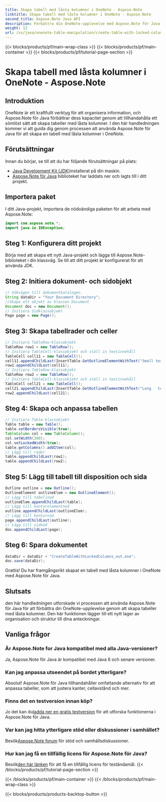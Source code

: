 ```yaml
---
title: Skapa tabell med låsta kolumner i OneNote - Aspose.Note
linktitle: Skapa tabell med låsta kolumner i OneNote - Aspose.Note
second_title: Aspose.Note Java API
description: Förbättra din OneNote-upplevelse med Aspose.Note för Java. Lär dig hur du skapar tabeller med låsta kolumner med hjälp av en steg-för-steg-guide. Ladda ner din kostnadsfria testversion nu!
weight: 12
url: /sv/java/onenote-table-manipulation/create-table-with-locked-columns/
---
```


{{< blocks/products/pf/main-wrap-class >}}
{{< blocks/products/pf/main-container >}}
{{< blocks/products/pf/tutorial-page-section >}}

# Skapa tabell med låsta kolumner i OneNote - Aspose.Note

## Introduktion
OneNote är ett kraftfullt verktyg för att organisera information, och Aspose.Note för Java förbättrar dess kapacitet genom att tillhandahålla ett sömlöst sätt att skapa tabeller med låsta kolumner. I den här handledningen kommer vi att guida dig genom processen att använda Aspose.Note för Java för att skapa en tabell med låsta kolumner i OneNote.
## Förutsättningar
Innan du börjar, se till att du har följande förutsättningar på plats:
- [Java Development Kit (JDK)](https://www.oracle.com/java/technologies/javase-downloads.html)installerat på din maskin.
- [Aspose.Note för Java](https://downloads.aspose.com/note/java) biblioteket har laddats ner och lagts till i ditt projekt.
## Importera paket
I ditt Java-projekt, importera de nödvändiga paketen för att arbeta med Aspose.Note:
```java
import com.aspose.note.*;
import java.io.IOException;
```
## Steg 1: Konfigurera ditt projekt
Börja med att skapa ett nytt Java-projekt och lägga till Aspose.Note-biblioteket i din klassväg. Se till att ditt projekt är konfigurerat för att använda JDK.
## Steg 2: Initiera dokument- och sidobjekt
```java
// Sökvägen till dokumentkatalogen.
String dataDir = "Your Document Directory";
//Skapa ett objekt av klassen Document
Document doc = new Document();
// Initiera Sidklassobjekt
Page page = new Page();
```
## Steg 3: Skapa tabellrader och celler
```java
// Initiera TableRow-klassobjekt
TableRow row1 = new TableRow();
// Initiera TableCell-klassobjekt och ställ in textinnehåll
TableCell cell11 = new TableCell();
cell11.appendChildLast(InsertTable.GetOutlineElementWithText("Small text"));
row1.appendChildLast(cell11);
// Initiera TableRow-klassobjekt
TableRow row2 = new TableRow();
// Initiera TableCell-klassobjekt och ställ in textinnehåll
TableCell cell21 = new TableCell();
cell21.appendChildLast(InsertTable.GetOutlineElementWithText("Long   text    with    several   words and    spaces."));
row2.appendChildLast(cell21);
```
## Steg 4: Skapa och anpassa tabellen
```java
// Initiera Table-klassobjekt
Table table = new Table();
table.setBordersVisible(true);
TableColumn col = new TableColumn();
col.setWidth(200);
col.setLockedWidth(true);
table.getColumns().addItem(col);
// Lägg till rader
table.appendChildLast(row1);
table.appendChildLast(row2);
```
## Steg 5: Lägg till tabell till disposition och sida
```java
Outline outline = new Outline();
OutlineElement outlineElem = new OutlineElement();
// Lägg till tabellnod
outlineElem.appendChildLast(table);
// Lägg till konturelementnod
outline.appendChildLast(outlineElem);
// Lägg till konturnod
page.appendChildLast(outline);
// Lägg till sidnod
doc.appendChildLast(page);
```
## Steg 6: Spara dokumentet
```java
dataDir = dataDir + "CreateTableWithLockedColumns_out.one";
doc.save(dataDir);
```
Grattis! Du har framgångsrikt skapat en tabell med låsta kolumner i OneNote med Aspose.Note för Java.
## Slutsats
den här handledningen utforskade vi processen att använda Aspose.Note för Java för att förbättra din OneNote-upplevelse genom att skapa tabeller med låsta kolumner. Den här funktionen lägger till ett nytt lager av organisation och struktur till dina anteckningar.
## Vanliga frågor
### Är Aspose.Note for Java kompatibel med alla Java-versioner?
Ja, Aspose.Note för Java är kompatibel med Java 6 och senare versioner.
### Kan jag anpassa utseendet på bordet ytterligare?
Absolut! Aspose.Note för Java tillhandahåller omfattande alternativ för att anpassa tabeller, som att justera kanter, cellavstånd och mer.
### Finns det en testversion innan köp?
 Jo det kan du[ladda ner en gratis testversion](https://releases.aspose.com/) för att utforska funktionerna i Aspose.Note för Java.
### Var kan jag hitta ytterligare stöd eller diskussioner i samhället?
 Besök[Aspose.Note forum](https://forum.aspose.com/c/note/28) för stöd och samhällsdiskussioner.
### Hur kan jag få en tillfällig licens för Aspose.Note för Java?
 Besök[den här länken](https://purchase.aspose.com/temporary-license/) för att få en tillfällig licens för teständamål.
{{< /blocks/products/pf/tutorial-page-section >}}

{{< /blocks/products/pf/main-container >}}
{{< /blocks/products/pf/main-wrap-class >}}

{{< blocks/products/products-backtop-button >}}
